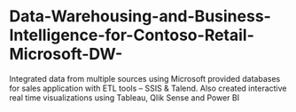 # Data-Warehousing-and-Business-Intelligence-for-Contoso-Retail-Microsoft-DW-
Integrated data from multiple sources using Microsoft provided databases for sales application with ETL tools – SSIS &amp; Talend. Also created interactive real time visualizations using Tableau, Qlik Sense and Power BI
